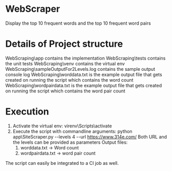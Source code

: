 # WebScraper
Display the top 10 frequent words and the top 10 frequent word pairs

# Details of Project structure
WebScraping\app contains the implementation
WebScraping\tests contains the unit tests
WebScraping\venv contains the virtual env
WebScraping\sampleOutputFor2Levels.log contains the sample output console log
WebScraping\worddata.txt is the example output file that gets created on running the script which contains the word count
WebScraping\wordpairdata.txt is the example output file that gets created on running the script which contains the word pair count

# Execution
1. Activate the virtual env: virenv\Scripts\activate
2. Execute the script with commandline arguments: python app\SiteScraper.py --levels 4 --url https://www.314e.com/
   Both URL and the levels can be provided as parameters
   Output files:
   1. worddata.txt -> Word count
   2. wordpairdata.txt -> word pair count

The script can easily be integrated to a CI job as well.

